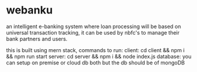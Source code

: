 # webanku
an intelligent e-banking system where loan processing will be based on universal transaction tracking, it can be used by nbfc's to manage their bank partners and users.

this is built using mern stack,
commands to run:
client: cd client && npm i && npm run start
server: cd server && npm i && node index.js
database: you can setup on premise or cloud db both but the db should be of mongoDB
